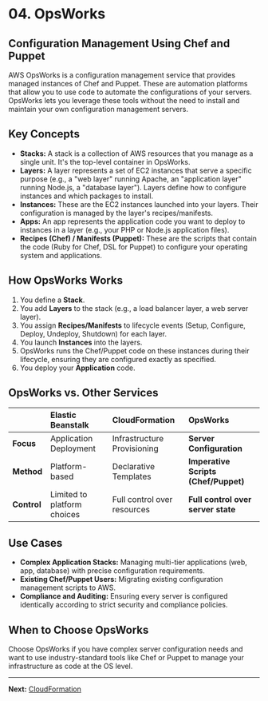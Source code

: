 # 04. OpsWorks

## Configuration Management Using Chef and Puppet

AWS OpsWorks is a configuration management service that provides managed instances of Chef and Puppet. These are automation platforms that allow you to use code to automate the configurations of your servers. OpsWorks lets you leverage these tools without the need to install and maintain your own configuration management servers.

## Key Concepts

*   **Stacks:** A stack is a collection of AWS resources that you manage as a single unit. It's the top-level container in OpsWorks.
*   **Layers:** A layer represents a set of EC2 instances that serve a specific purpose (e.g., a "web layer" running Apache, an "application layer" running Node.js, a "database layer"). Layers define how to configure instances and which packages to install.
*   **Instances:** These are the EC2 instances launched into your layers. Their configuration is managed by the layer's recipes/manifests.
*   **Apps:** An app represents the application code you want to deploy to instances in a layer (e.g., your PHP or Node.js application files).
*   **Recipes (Chef) / Manifests (Puppet):** These are the scripts that contain the code (Ruby for Chef, DSL for Puppet) to configure your operating system and applications.

## How OpsWorks Works

1.  You define a **Stack**.
2.  You add **Layers** to the stack (e.g., a load balancer layer, a web server layer).
3.  You assign **Recipes/Manifests** to lifecycle events (Setup, Configure, Deploy, Undeploy, Shutdown) for each layer.
4.  You launch **Instances** into the layers.
5.  OpsWorks runs the Chef/Puppet code on these instances during their lifecycle, ensuring they are configured exactly as specified.
6.  You deploy your **Application** code.

## OpsWorks vs. Other Services

| | **Elastic Beanstalk** | **CloudFormation** | **OpsWorks** |
| :--- | :--- | :--- | :--- |
| **Focus** | Application Deployment | Infrastructure Provisioning | **Server Configuration** |
| **Method** | Platform-based | Declarative Templates | **Imperative Scripts (Chef/Puppet)** |
| **Control** | Limited to platform choices | Full control over resources | **Full control over server state** |

## Use Cases

-   **Complex Application Stacks:** Managing multi-tier applications (web, app, database) with precise configuration requirements.
-   **Existing Chef/Puppet Users:** Migrating existing configuration management scripts to AWS.
-   **Compliance and Auditing:** Ensuring every server is configured identically according to strict security and compliance policies.

## When to Choose OpsWorks

Choose OpsWorks if you have complex server configuration needs and want to use industry-standard tools like Chef or Puppet to manage your infrastructure as code at the OS level.

---

**Next:** [CloudFormation](./05-cloudformation.md)
